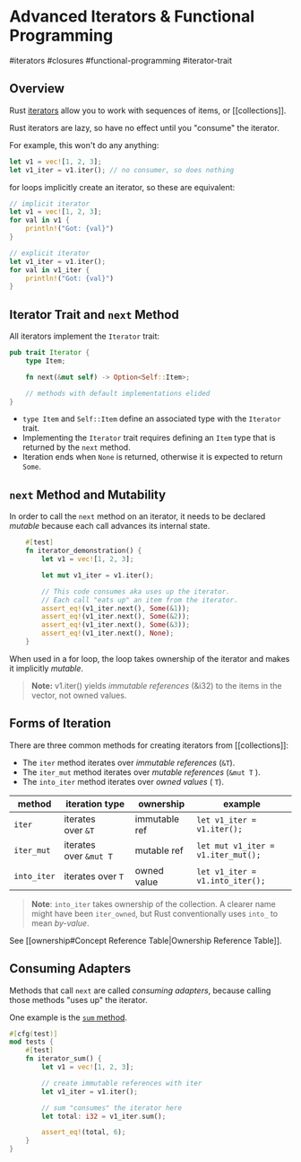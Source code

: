 # Advanced Iterators & Functional Programming

#iterators #closures #functional-programming #iterator-trait
## Overview

Rust [iterators](https://doc.rust-lang.org/std/iter/) allow you to work with sequences of items, or [[collections]].

Rust iterators are lazy, so have no effect until you "consume" the iterator.

For example, this won't do any anything:
``` rust
let v1 = vec![1, 2, 3];
let v1_iter = v1.iter(); // no consumer, so does nothing
```

for loops implicitly create an iterator, so these are equivalent:
``` rust
// implicit iterator
let v1 = vec![1, 2, 3];
for val in v1 {
    println!("Got: {val}")
}

// explicit iterator
let v1_iter = v1.iter();
for val in v1_iter {
    println!("Got: {val}")
}
```

## Iterator Trait and `next` Method

All iterators implement the `Iterator` trait:
``` rust
pub trait Iterator {
    type Item;

    fn next(&mut self) -> Option<Self::Item>;

    // methods with default implementations elided
}
```

- `type Item` and `Self::Item` define an associated type with the `Iterator` trait.
- Implementing the `Iterator` trait requires defining an `Item` type that is returned by the `next` method.
- Iteration ends when `None` is returned, otherwise it is expected to return `Some`.

## `next` Method and Mutability

In order to call the `next` method on an iterator, it needs to be declared *mutable* because each call advances its internal state.

``` rust
    #[test]
    fn iterator_demonstration() {
        let v1 = vec![1, 2, 3];

        let mut v1_iter = v1.iter();

		// This code consumes aka uses up the iterator.
		// Each call "eats up" an item from the iterator.
        assert_eq!(v1_iter.next(), Some(&1));
        assert_eq!(v1_iter.next(), Some(&2));
        assert_eq!(v1_iter.next(), Some(&3));
        assert_eq!(v1_iter.next(), None);
    }
```

When used in a for loop, the loop takes ownership of the iterator and makes it implicitly _mutable_.

> **Note:** v1.iter() yields _immutable references_ (&i32) to the items in the vector, not owned values.
## Forms of Iteration

There are three common methods for creating iterators from [[collections]]:
- The `iter` method iterates over *immutable references* (`&T`).
- The `iter_mut` method iterates over *mutable references* (`&mut T` ).
-  The `into_iter` method iterates over *owned values* ( `T`).

| method      | iteration type         | ownership     | example                                                             |
| ----------- | ---------------------- | ------------- | ------------------------------------------------------------------- |
| `iter`      | iterates over `&T`     | immutable ref | <code class="language-rust">let v1_iter = v1.iter();</code>         |
| `iter_mut`  | iterates over `&mut T` | mutable ref   | <code class="language-rust">let mut v1_iter = v1.iter_mut();</code> |
| `into_iter` | iterates over `T`      | owned value   | <code class="language-rust">let v1_iter = v1.into_iter();</code>    |

> **Note**: `into_iter` takes ownership of the collection. A clearer name might have been `iter_owned`, but Rust conventionally uses `into_` to mean _by-value_.

See [[ownership#Concept Reference Table|Ownership Reference Table]].

## Consuming Adapters

Methods that call `next` are called *consuming adapters*, because calling those methods "uses up" the iterator.

One example is the [`sum` method](https://doc.rust-lang.org/std/iter/trait.Sum.html#required-methods).

``` rust
#[cfg(test)]
mod tests {
    #[test]
    fn iterator_sum() {
        let v1 = vec![1, 2, 3];

        // create immutable references with iter
        let v1_iter = v1.iter();

        // sum "consumes" the iterator here
        let total: i32 = v1_iter.sum();

        assert_eq!(total, 6);
    }
}
```
